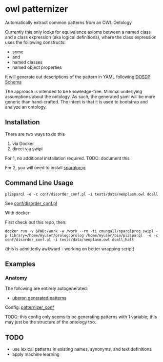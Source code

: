 # owl patternizer

Automatically extract common patterns from an OWL Ontology

Currently this only looks for equivalence axioms between a named class
and a class expression (aka logical definitions), where the class
expression uses the following constructs:

 - some
 - and
 - named classes
 - named object properties

It will generate out descriptions of the pattern in YAML following [DOSDP Schema](https://github.com/INCATools/dead_simple_owl_design_patterns/)

The approach is intended to be knowledge-free. Minimal underlying assumptions about the ontology. As such, the generated yaml will be more generic than hand-crafted. The intent is that it is used to bootstrap and analyze an ontology.

## Installation

There are two ways to do this

 1. via Docker
 2. direct via swipl

For 1, no additional installation required. TODO: document this

For 2, you will need to install [sparqlprog](http://www.swi-prolog.org/pack/list?p=sparqlprog)

## Command Line Usage

`pl2sparql -e -c conf/disorder_conf.pl -i tests/data/neoplasm.owl doall`

See [conf/disorder_conf.pl](blob/master/conf/disorder_conf.pl)

With docker:

First check out this repo, then:

```
docker run -v $PWD:/work -w /work --rm -ti cmungall/sparqlprog swipl -p library=/home/myuser/prolog:prolog /home/myuser/bin/pl2sparql  -e -c conf/disorder_conf.pl -i tests/data/neoplasm.owl doall,halt
```

(this is admittedly awkward - working on better wrapping script)

## Examples

### Anatomy

The following are entirely autogenerated:

 * [uberon generated patterns](https://github.com/obophenotype/uberon/tree/master/patterns/generated)

Config: [patternizer_conf](https://github.com/obophenotype/uberon/blob/master/patterns/patternizer_conf.pl)

TODO: this config only seems to be generating patterns with 1
variable; this may just be the structure of the ontology too.

## TODO

 - use lexical patterns in existing names, synonyms, and text definitions
 - apply machine learning

